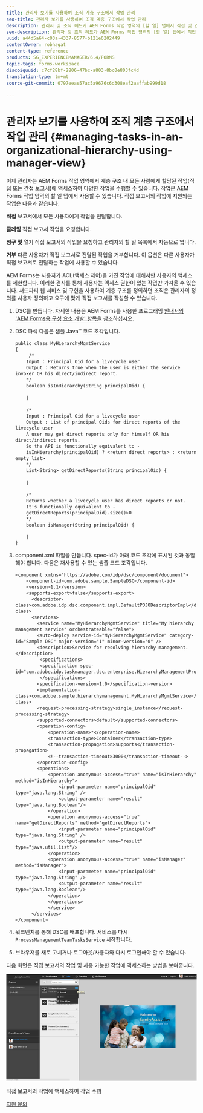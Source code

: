```yaml
---
title: 관리자 보기를 사용하여 조직 계층 구조에서 작업 관리
seo-title: 관리자 보기를 사용하여 조직 계층 구조에서 작업 관리
description: 관리자 및 조직 헤드가 AEM Forms 작업 영역의 [할 일] 탭에서 직접 및 간접 보고서의 작업에 액세스하고 작업하는 방법.
seo-description: 관리자 및 조직 헤드가 AEM Forms 작업 영역의 [할 일] 탭에서 직접 및 간접 보고서의 작업에 액세스하고 작업하는 방법.
uuid: a44d5a64-c03a-4337-8577-b121e6202449
contentOwner: robhagat
content-type: reference
products: SG_EXPERIENCEMANAGER/6.4/FORMS
topic-tags: forms-workspace
discoiquuid: c7cf28bf-2806-47bc-a803-8bc0e803fc4d
translation-type: tm+mt
source-git-commit: 0797eeae57ac5a9676c6d308eaf2aaffab999d18

---
```



# 관리자 보기를 사용하여 조직 계층 구조에서 작업 관리 {#managing-tasks-in-an-organizational-hierarchy-using-manager-view}

이제 관리자는 AEM Forms 작업 영역에서 계층 구조 내 모든 사람에게 할당된 작업(직접 또는 간접 보고서)에 액세스하여 다양한 작업을 수행할 수 있습니다. 작업은 AEM Forms 작업 영역의 할 일 탭에서 사용할 수 있습니다. 직접 보고서의 작업에 지원되는 작업은 다음과 같습니다.

**직접** 보고서에서 모든 사용자에게 작업을 전달합니다.

**클레임** 직접 보고서 작업을 요청합니다.

**청구 및** 열기 직접 보고서의 작업을 요청하고 관리자의 할 일 목록에서 자동으로 엽니다.

**거부** 다른 사용자가 직접 보고서로 전달된 작업을 거부합니다. 이 옵션은 다른 사용자가 직접 보고서로 전달하는 작업에 사용할 수 있습니다.

AEM Forms는 사용자가 ACL(액세스 제어)을 가진 작업에 대해서만 사용자의 액세스를 제한합니다. 이러한 검사를 통해 사용자는 액세스 권한이 있는 작업만 가져올 수 있습니다. 서드파티 웹 서비스 및 구현을 사용하여 계층 구조를 정의하면 조직은 관리자의 정의를 사용자 정의하고 요구에 맞게 직접 보고서를 작성할 수 있습니다.

1. DSC를 만듭니다. 자세한 내용은 AEM Forms를 사용한 프로그래밍 [안내서의 &#39;AEM Forms용 구성 요소 개발&#39; 항목을](https://www.adobe.com/go/learn_aemforms_programming_63) 참조하십시오.
1. DSC 파섹 다음은 샘플 Java™ 코드 조각입니다.

   ```as3
   public class MyHierarchyMgmtService 
   { 
        /*
       Input : Principal Oid for a livecycle user
       Output : Returns true when the user is either the service invoker OR his direct/indirect report.
       */
       boolean isInHierarchy(String principalOid) {
   
       }
   
       /* 
       Input : Principal Oid for a livecycle user
       Output : List of principal Oids for direct reports of the livecycle user
       A user may get direct reports only for himself OR his direct/indirect reports.
       So the API is functionally equivalent to - 
       isInHierarchy(principalOid) ? <return direct reports> : <return empty list>
       */
       List<String> getDirectReports(String principalOid) {
   
       }
   
       /* 
       Returns whether a livecycle user has direct reports or not.
       It's functionally equivalent to -
       getDirectReports(principalOid).size()>0
       */
       boolean isManager(String principalOid) {
   
       }  
   }
   ```

1. component.xml 파일을 만듭니다. spec-id가 아래 코드 조각에 표시된 것과 동일해야 합니다. 다음은 재사용할 수 있는 샘플 코드 조각입니다.

   ```as3
   <component xmlns="https://adobe.com/idp/dsc/component/document"> 
       <component-id>com.adobe.sample.SampleDSC</component-id> 
       <version>1.1</version> 
       <supports-export>false</supports-export> 
         <descriptor-class>com.adobe.idp.dsc.component.impl.DefaultPOJODescriptorImpl</descriptor-class> 
         <services> 
           <service name="MyHierarchyMgmtService" title="My hierarchy management service" orchestrateable="false"> 
           <auto-deploy service-id="MyHierarchyMgmtService" category-id="Sample DSC" major-version="1" minor-version="0" /> 
           <description>Service for resolving hierarchy management.</description> 
            <specifications> 
            <specification spec-id="com.adobe.idp.taskmanager.dsc.enterprise.HierarchyManagementProvider"/> 
            </specifications> 
           <specification-version>1.0</specification-version> 
           <implementation-class>com.adobe.sample.hierarchymanagement.MyHierarchyMgmtService</implementation-class> 
           <request-processing-strategy>single_instance</request-processing-strategy> 
           <supported-connectors>default</supported-connectors> 
           <operation-config> 
               <operation-name>*</operation-name> 
               <transaction-type>Container</transaction-type> 
               <transaction-propagation>supports</transaction-propagation> 
               <!--transaction-timeout>3000</transaction-timeout--> 
           </operation-config> 
           <operations> 
               <operation anonymous-access="true" name="isInHierarchy" method="isInHierarchy"> 
                   <input-parameter name="principalOid" type="java.lang.String" /> 
                   <output-parameter name="result" type="java.lang.Boolean"/> 
               </operation> 
               <operation anonymous-access="true" name="getDirectReports" method="getDirectReports"> 
                   <input-parameter name="principalOid" type="java.lang.String" /> 
                   <output-parameter name="result" type="java.util.List"/> 
               </operation> 
               <operation anonymous-access="true" name="isManager" method="isManager"> 
                   <input-parameter name="principalOid" type="java.lang.String" /> 
                   <output-parameter name="result" type="java.lang.Boolean"/> 
               </operation> 
               </operations> 
               </service> 
         </services>
   </component>
   ```

1. 워크벤치를 통해 DSC를 배포합니다. 서비스를 다시 `ProcessManagementTeamTasksService` 시작합니다.
1. 브라우저를 새로 고치거나 로그아웃/사용자와 다시 로그인해야 할 수 있습니다.

다음 화면은 직접 보고서의 작업 및 사용 가능한 작업에 액세스하는 방법을 보여줍니다.

![cu_manager_view](assets/cu_manager_view.png)

직접 보고서의 작업에 액세스하여 작업 수행

[지원 문의](https://www.adobe.com/account/sign-in.supportportal.html)
